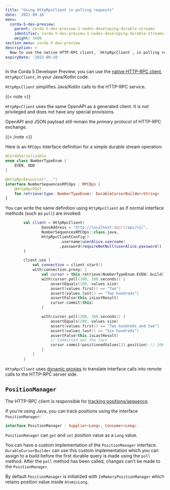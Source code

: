 ```yaml
---
title: "Using HttpRpcClient in polling requests"
date: '2021-09-16'
menu:
  corda-5-dev-preview:
    parent: corda-5-dev-preview-1-nodes-developing-durable-streams
    identifier: corda-5-dev-preview-1-nodes-developing-durable-streams-java
    weight: 3400
section_menu: corda-5-dev-preview
description: >
  How to use the native HTTP-RPC client, `HttpRpcClient`, in polling requests.
expiryDate: '2022-09-28'  
---
```


In the Corda 5 Developer Preview, you can use the [native HTTP-RPC client](../../../../../../../../en/platform/corda/5.0-dev-preview-1/nodes/developing/http-rpc-client.md), `HttpRpcClient`, in your
Java/Kotlin code.

`HttpRpcClient` simplifies Java/Kotlin calls to the HTTP-RPC service.

{{< note >}}

`HttpRpcClient` uses the same OpenAPI as a generated client. It is not privileged and does not
have any special provisions.

OpenAPI and JSON payload still remain the *primary* protocol of HTTP-RPC exchange.

{{< /note >}}

Here is an `RPCOps` interface definition for a simple durable stream operation:

```kotlin
@CordaSerializable
enum class NumberTypeEnum {
    EVEN, ODD
}

@HttpRpcResource("...")
interface NumberSequencesRPCOps : RPCOps {
    @HttpRpcPOST
    fun retrieve(type: NumberTypeEnum): DurableCursorBuilder<String>
}
```

You can write the same definition using `HttpRpcClient` as if normal interface methods (such as `poll`) are invoked:

```kotlin
        val client = HttpRpcClient(
                baseAddress = "http://localhost:$port/api/v1/",
                NumberSequencesRPCOps::class.java,
                HttpRpcClientConfig()
                        .username(userAlice.username)
                        .password(requireNotNull(userAlice.password))
        )

        client.use {
            val connection = client.start()
            with(connection.proxy) {
                val cursor = this.retrieve(NumberTypeEnum.EVEN).build()
                with(cursor.poll(100, 100.seconds)) {
                    assertEquals(100, values.size)
                    assert(values.first() == "Two")
                    assert(values.last() == "Two hundreds")
                    assertFalse(this.isLastResult)
                    cursor.commit(this)
                }

                with(cursor.poll(200, 100.seconds)) {
                    assertEquals(200, values.size)
                    assert(values.first() == "Two hundreds and two")
                    assert(values.last() == "Six hundreds")
                    assertFalse(this.isLastResult)
                    // Committed not the last
                    cursor.commit(positionedValues[2].position) // 206
                }
            }
        }
```

`HttpRpcClient` uses [dynamic proxies](https://docs.oracle.com/javase/8/docs/technotes/guides/reflection/proxy.html)
to translate interface calls into remote calls to the HTTP-RPC server side.

## `PositionManager`

The HTTP-RPC client is responsible for [tracking positions/sequence](../../../../../../../../en/platform/corda/5.0-dev-preview-1/nodes/developing/durable-streams/durable-streams-homepage.html#tracking-positions).

If you're using Java, you can track positions using the interface `PositionManager`:

```kotlin
interface PositionManager : Supplier<Long>, Consumer<Long>
```

`PositionManager` can `get` and `set` position value as a `Long` value.

You can have a custom implementation of the `PositionManager` interface. `DurableCursorBuilder` can use this custom
implementation which you can assign to a build before the first durable query is made using the `poll`
method. After the `poll` method has been called, changes can't be made to the `PositionManager`.

By default `PositionManager` is initialized with `InMemoryPositionManager` which retains position value inside `AtomicLong`.
